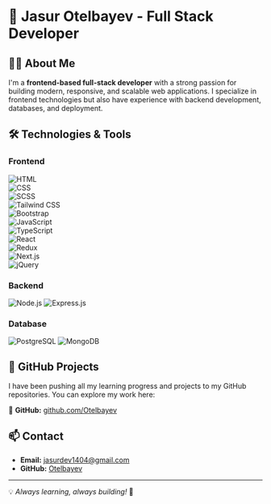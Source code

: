 # 🚀 Jasur Otelbayev - Full Stack Developer

## 👨‍💻 About Me
I'm a **frontend-based full-stack developer** with a strong passion for building modern, responsive, and scalable web applications. I specialize in frontend technologies but also have experience with backend development, databases, and deployment.

## 🛠️ Technologies & Tools

### **Frontend**  
![HTML](https://img.shields.io/badge/HTML5-E34F26?style=flat&logo=html5&logoColor=white)  
![CSS](https://img.shields.io/badge/CSS3-1572B6?style=flat&logo=css3&logoColor=white)  
![SCSS](https://img.shields.io/badge/SCSS-CC6699?style=flat&logo=sass&logoColor=white)  
![Tailwind CSS](https://img.shields.io/badge/Tailwind_CSS-38B2AC?style=flat&logo=tailwind-css&logoColor=white)  
![Bootstrap](https://img.shields.io/badge/Bootstrap-7952B3?style=flat&logo=bootstrap&logoColor=white)  
![JavaScript](https://img.shields.io/badge/JavaScript-F7DF1E?style=flat&logo=javascript&logoColor=black)  
![TypeScript](https://img.shields.io/badge/TypeScript-007ACC?style=flat&logo=typescript&logoColor=white)  
![React](https://img.shields.io/badge/React-61DAFB?style=flat&logo=react&logoColor=black)  
![Redux](https://img.shields.io/badge/Redux-764ABC?style=flat&logo=redux&logoColor=white)  
![Next.js](https://img.shields.io/badge/Next.js-000000?style=flat&logo=nextdotjs&logoColor=white)  
![jQuery](https://img.shields.io/badge/jQuery-0769AD?style=flat&logo=jquery&logoColor=white)  

### **Backend**  
![Node.js](https://img.shields.io/badge/Node.js-339933?style=flat&logo=nodedotjs&logoColor=white)  ![Express.js](https://img.shields.io/badge/Express.js-000000?style=flat&logo=express&logoColor=white)  

### **Database**  
![PostgreSQL](https://img.shields.io/badge/PostgreSQL-336791?style=flat&logo=postgresql&logoColor=white)  ![MongoDB](https://img.shields.io/badge/MongoDB-47A248?style=flat&logo=mongodb&logoColor=white)  

## 📌 GitHub Projects
I have been pushing all my learning progress and projects to my GitHub repositories. You can explore my work here:

🔗 **GitHub:** [github.com/Otelbayev](https://github.com/Otelbayev)

## 📫 Contact
- **Email:** jasurdev1404@gmail.com  
- **GitHub:** [Otelbayev](https://github.com/Otelbayev)

---

💡 *Always learning, always building!* 🚀
